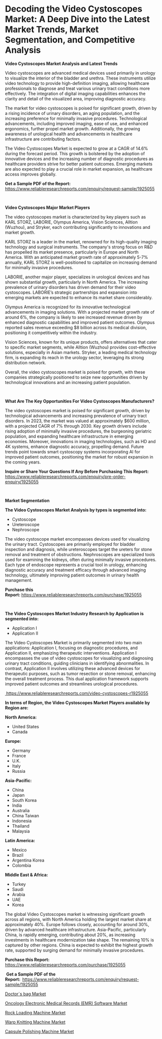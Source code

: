 <p><h1>Decoding the Video Cystoscopes Market: A Deep Dive into the Latest Market Trends, Market Segmentation, and Competitive Analysis</h1></p><p><strong>Video Cystoscopes Market Analysis and Latest Trends</strong></p>
<p><p>Video cystoscopes are advanced medical devices used primarily in urology to visualize the interior of the bladder and urethra. These instruments utilize video technology to provide high-definition imaging, allowing healthcare professionals to diagnose and treat various urinary tract conditions more effectively. The integration of digital imaging capabilities enhances the clarity and detail of the visualized area, improving diagnostic accuracy.</p><p>The market for video cystoscopes is poised for significant growth, driven by a rising incidence of urinary disorders, an aging population, and the increasing preference for minimally invasive procedures. Technological advancements, including improved imaging, ease of use, and enhanced ergonomics, further propel market growth. Additionally, the growing awareness of urological health and advancements in healthcare infrastructure are contributing factors.</p><p>The Video Cystoscopes Market is expected to grow at a CAGR of 14.6% during the forecast period. This growth is bolstered by the adoption of innovative devices and the increasing number of diagnostic procedures as healthcare providers strive for better patient outcomes. Emerging markets are also expected to play a crucial role in market expansion, as healthcare access improves globally.</p></p>
<p><strong>Get a Sample PDF of the Report:&nbsp;</strong> <a href="https://www.reliableresearchreports.com/enquiry/request-sample/1925055?utm_campaign=115&utm_medium=2&utm_source=Github&utm_content=ia&utm_term=14012025&utm_id=video-cystoscopes">https://www.reliableresearchreports.com/enquiry/request-sample/1925055</a></p>
<p>&nbsp;</p>
<p><strong>Video Cystoscopes Major Market Players</strong></p>
<p><p>The video cystoscopes market is characterized by key players such as KARL STORZ, LABORIE, Olympus America, Vision Sciences, Alltion (Wuzhou), and Stryker, each contributing significantly to innovations and market growth.</p><p>KARL STORZ is a leader in the market, renowned for its high-quality imaging technology and surgical instruments. The company's strong focus on R&D has propelled its market presence, particularly in Europe and North America. With an anticipated market growth rate of approximately 5-7% annually, KARL STORZ is well-positioned to capitalize on increasing demand for minimally invasive procedures.</p><p>LABORIE, another major player, specializes in urological devices and has shown substantial growth, particularly in North America. The increasing prevalence of urinary disorders has driven demand for their video cystoscopes. LABORIE’s strategic partnerships and expansion into emerging markets are expected to enhance its market share considerably.</p><p>Olympus America is recognized for its innovative technological advancements in imaging solutions. With a projected market growth rate of around 6%, the company is likely to see increased revenue driven by enhanced diagnostic capabilities and improved patient outcomes. Olympus reported sales revenue exceeding $8 billion across its medical division, positioning it competitively within the industry.</p><p>Vision Sciences, known for its unique products, offers alternatives that cater to specific market segments, while Alltion (Wuzhou) provides cost-effective solutions, especially in Asian markets. Stryker, a leading medical technology firm, is expanding its reach in the urology sector, leveraging its strong distribution network.</p><p>Overall, the video cystoscopes market is poised for growth, with these companies strategically positioned to seize new opportunities driven by technological innovations and an increasing patient population.</p></p>
<p>&nbsp;</p>
<p><strong>What Are The Key Opportunities For Video Cystoscopes Manufacturers?</strong></p>
<p><p>The video cystoscopes market is poised for significant growth, driven by technological advancements and increasing prevalence of urinary tract disorders. In 2023, the market was valued at approximately $600 million, with a projected CAGR of 7% through 2030. Key growth drivers include rising adoption of minimally invasive procedures, the burgeoning geriatric population, and expanding healthcare infrastructure in emerging economies. Moreover, innovations in imaging technologies, such as HD and 4K systems, enhance diagnostic accuracy, propelling demand. Future trends point towards smart cystoscopy systems incorporating AI for improved patient outcomes, positioning the market for robust expansion in the coming years.</p></p>
<p><strong>Inquire or Share Your Questions If Any Before Purchasing This Report:</strong> <a href="https://www.reliableresearchreports.com/enquiry/pre-order-enquiry/1925055?utm_campaign=115&utm_medium=2&utm_source=Github&utm_content=ia&utm_term=14012025&utm_id=video-cystoscopes">https://www.reliableresearchreports.com/enquiry/pre-order-enquiry/1925055</a></p>
<p>&nbsp;</p>
<p><strong>Market Segmentation</strong></p>
<p><strong>The Video Cystoscopes Market Analysis by types is segmented into:</strong></p>
<p><ul><li>Cystoscope</li><li>Ureteroscope</li><li>Nephroscope</li></ul></p>
<p><p>The video cystoscope market encompasses devices used for visualizing the urinary tract. Cystoscopes are primarily employed for bladder inspection and diagnosis, while ureteroscopes target the ureters for stone removal and treatment of obstructions. Nephroscopes are specialized tools used for examining the kidneys, often during minimally invasive procedures. Each type of endoscope represents a crucial tool in urology, enhancing diagnostic accuracy and treatment efficacy through advanced imaging technology, ultimately improving patient outcomes in urinary health management.</p></p>
<p><strong>Purchase this Report:&nbsp;</strong><a href="https://www.reliableresearchreports.com/purchase/1925055?utm_campaign=115&utm_medium=2&utm_source=Github&utm_content=ia&utm_term=14012025&utm_id=video-cystoscopes">https://www.reliableresearchreports.com/purchase/1925055</a></p>
<p>&nbsp;</p>
<p><strong>The Video Cystoscopes Market Industry Research by Application is segmented into:</strong></p>
<p><ul><li>Application I</li><li>Application II</li></ul></p>
<p><p>The Video Cystoscopes Market is primarily segmented into two main applications: Application I, focusing on diagnostic procedures, and Application II, emphasizing therapeutic interventions. Application I encompasses the use of video cystoscopes for visualizing and diagnosing urinary tract conditions, guiding clinicians in identifying abnormalities. In contrast, Application II involves utilizing these advanced devices for therapeutic purposes, such as tumor resection or stone removal, enhancing the overall treatment process. This dual application framework supports improved patient outcomes and streamlines urological procedures.</p></p>
<p><a href="https://www.reliableresearchreports.com/video-cystoscopes-r1925055?utm_campaign=115&utm_medium=2&utm_source=Github&utm_content=ia&utm_term=14012025&utm_id=video-cystoscopes">&nbsp;https://www.reliableresearchreports.com/video-cystoscopes-r1925055</a></p>
<p><strong>In terms of Region, the Video Cystoscopes Market Players available by Region are:</strong></p>
<p>
    <p> <strong> North America: </strong>
        <ul>
            <li>United States</li>
            <li>Canada</li>
        </ul>
        </p> 
    <p> <strong> Europe: </strong>
        <ul>
            <li>Germany</li>
            <li>France</li>
            <li>U.K.</li>
            <li>Italy</li>
            <li>Russia</li>
        </ul>
        </p> 
    <p> <strong> Asia-Pacific: </strong>
        <ul>
            <li>China</li>
            <li>Japan</li>
            <li>South Korea</li>
            <li>India</li>
            <li>Australia</li>
            <li>China Taiwan</li>
            <li>Indonesia</li>
            <li>Thailand</li>
            <li>Malaysia</li>
        </ul>
        </p> 
    <p> <strong> Latin America: </strong>
        <ul>
            <li>Mexico</li>
            <li>Brazil</li>
            <li>Argentina Korea</li>
            <li>Colombia</li>
        </ul>
        </p> 
    <p> <strong> Middle East & Africa: </strong>
        <ul>
            <li>Turkey</li>
            <li>Saudi</li>
            <li>Arabia</li>
            <li>UAE</li>
            <li>Korea</li>
        </ul>
    </p>
    </p>
<p><p>The global Video Cystoscopes market is witnessing significant growth across all regions, with North America holding the largest market share at approximately 40%. Europe follows closely, accounting for around 30%, driven by advanced healthcare infrastructure. Asia-Pacific, particularly China, is rapidly emerging, contributing about 20%, as increasing investments in healthcare modernization take shape. The remaining 10% is captured by other regions. China is expected to exhibit the highest growth rate, supported by surging demand for minimally invasive procedures.</p></p>
<p><strong>Purchase this Report: </strong><a href="https://www.reliableresearchreports.com/purchase/1925055?utm_campaign=115&utm_medium=2&utm_source=Github&utm_content=ia&utm_term=14012025&utm_id=video-cystoscopes">https://www.reliableresearchreports.com/purchase/1925055</a></p>
<p>&nbsp;<strong>Get a Sample PDF of the Report:&nbsp;&nbsp;</strong><a href="https://www.reliableresearchreports.com/enquiry/request-sample/1925055?utm_campaign=115&utm_medium=2&utm_source=Github&utm_content=ia&utm_term=14012025&utm_id=video-cystoscopes">https://www.reliableresearchreports.com/enquiry/request-sample/1925055</a></p>
<p><strong></strong></p>
<p><p><a href="https://github.com/justalichtenberger/Market-Research-Report-List-1/blob/main/doctors-bag-market.md?utm_campaign=115&utm_medium=2&utm_source=Github&utm_content=ia&utm_term=14012025&utm_id=video-cystoscopes">Doctor`s bag Market</a></p><p><a href="https://github.com/JakirUddin651/Market-Research-Report-List-1/blob/main/oncology-electronic-medical-records-emr-software-market.md?utm_campaign=115&utm_medium=2&utm_source=Github&utm_content=ia&utm_term=14012025&utm_id=video-cystoscopes">Oncology Electronic Medical Records (EMR) Software Market</a></p><p><a href="https://github.com/gerdabatiskzv9/Market-Research-Report-List-1/blob/main/rock-loading-machine-market.md?utm_campaign=115&utm_medium=2&utm_source=Github&utm_content=ia&utm_term=14012025&utm_id=video-cystoscopes">Rock Loading Machine Market</a></p><p><a href="https://github.com/arnoldannice0/Market-Research-Report-List-1/blob/main/warp-knitting-machine-market.md?utm_campaign=115&utm_medium=2&utm_source=Github&utm_content=ia&utm_term=14012025&utm_id=video-cystoscopes">Warp Knitting Machine Market</a></p><p><a href="https://github.com/bensemilia864/Market-Research-Report-List-1/blob/main/capsule-polishing-machine-market.md?utm_campaign=115&utm_medium=2&utm_source=Github&utm_content=ia&utm_term=14012025&utm_id=video-cystoscopes">Capsule Polishing Machine Market</a></p></p>